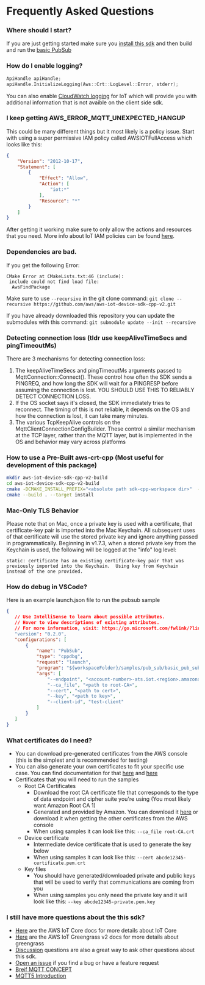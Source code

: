 # Frequently Asked Questions

### Where should I start?

If you are just getting started make sure you [install this sdk](https://github.com/aws/aws-iot-device-sdk-cpp-v2#installation) and then build and run the [basic PubSub](https://github.com/aws/aws-iot-device-sdk-cpp-v2/tree/main/samples#basic-mqtt-pub-sub)

### How do I enable logging?

``` c++
ApiHandle apiHandle;
apiHandle.InitializeLogging(Aws::Crt::LogLevel::Error, stderr);
```
You can also enable [CloudWatch logging](https://docs.aws.amazon.com/iot/latest/developerguide/cloud-watch-logs.html) for IoT which will provide you with additional information that is not avaible on the client side sdk.

### I keep getting AWS_ERROR_MQTT_UNEXPECTED_HANGUP

This could be many different things but it most likely is a policy issue. Start with using a super permissive IAM policy called AWSIOTFullAccess which looks like this:

``` json
{
    "Version": "2012-10-17",
    "Statement": [
        {
            "Effect": "Allow",
            "Action": [
                "iot:*"
            ],
            "Resource": "*"
        }
    ]
}
```

After getting it working make sure to only allow the actions and resources that you need. More info about IoT IAM policies can be found [here](https://docs.aws.amazon.com/iot/latest/developerguide/security_iam_service-with-iam.html).


### Dependencies are bad.
If you get the following Error:
```
CMake Error at CMakeLists.txt:46 (include):
 include could not find load file:
  AwsFindPackage
```
Make sure to use `--recursive` in the git clone command:
`git clone --recursive https://github.com/aws/aws-iot-device-sdk-cpp-v2.git`

If you have already downloaded this repository you can update the submodules with this command:
`git submodule update --init --recursive`


### Detecting connection loss (tldr use keepAliveTimeSecs and pingTimeoutMs)

There are 3 mechanisms for detecting connection loss:
1. The keepAliveTimeSecs and pingTimeoutMs arguments passed to MqttConnection::Connect(). These control how often the SDK sends a PINGREQ, and how long the SDK will wait for a PINGRESP before assuming the connection is lost. YOU SHOULD USE THIS TO RELIABLY DETECT CONNECTION LOSS.
2. If the OS socket says it's closed, the SDK immediately tries to reconnect. The timing of this is not reliable, it depends on the OS and how the connection is lost, it can take many minutes.
3. The various TcpKeepAlive controls on the MqttClientConnectionConfigBuilder. These control a similar mechanism at the TCP layer, rather than the MQTT layer, but is implemented in the OS and behavior may vary across platforms


### How to use a Pre-Built aws-crt-cpp (Most useful for development of this package)

``` sh
mkdir aws-iot-device-sdk-cpp-v2-build
cd aws-iot-device-sdk-cpp-v2-build
cmake -DCMAKE_INSTALL_PREFIX="<absolute path sdk-cpp-workspace dir>"  -DCMAKE_PREFIX_PATH="<absolute path sdk-cpp-workspace dir>" -DBUILD_DEPS=OFF ../aws-iot-device-sdk-cpp-v2
cmake --build . --target install
```

### Mac-Only TLS Behavior

Please note that on Mac, once a private key is used with a certificate, that certificate-key pair is imported into the Mac Keychain.  All subsequent uses of that certificate will use the stored private key and ignore anything passed in programmatically.  Beginning in v1.7.3, when a stored private key from the Keychain is used, the following will be logged at the "info" log level:

```
static: certificate has an existing certificate-key pair that was previously imported into the Keychain.  Using key from Keychain instead of the one provided.
```

### How do debug in VSCode? 

Here is an example launch.json file to run the pubsub sample
 ``` json
 {
    // Use IntelliSense to learn about possible attributes.
    // Hover to view descriptions of existing attributes.
    // For more information, visit: https://go.microsoft.com/fwlink/?linkid=830387
    "version": "0.2.0",
    "configurations": [
        {
            "name": "PubSub",
            "type": "cppdbg",
            "request": "launch",
            "program": "${workspaceFolder}/samples/pub_sub/basic_pub_sub/build/basic-pub-sub",
            "args": [
                "--endpoint", "<account-number>-ats.iot.<region>.amazonaws.com",
                "--ca_file", "<path to root-CA>",
                "--cert", "<path to cert>",
                "--key", "<path to key>",
                "--client-id", "test-client"
            ]
        }
    ]
}
```
### What certificates do I need?

* You can download pre-generated certificates from the AWS console (this is the simplest and is recommended for testing)
* You can also generate your own certificates to fit your specific use case. You can find documentation for that [here](https://docs.aws.amazon.com/iot/latest/developerguide/x509-client-certs.html) and [here](https://iot-device-management.workshop.aws/en/provisioning-options.html)
* Certificates that you will need to run the samples
    * Root CA Certificates
        * Download the root CA certificate file that corresponds to the type of data endpoint and cipher suite you're using (You most likely want Amazon Root CA 1)
        * Generated and provided by Amazon. You can download it [here](https://www.amazontrust.com/repository/) or download it when getting the other certificates from the AWS console
        * When using samples it can look like this: `--ca_file root-CA.crt`
    * Device certificate
        * Intermediate device certificate that is used to generate the key below
        * When using samples it can look like this: `--cert abcde12345-certificate.pem.crt`
    * Key files 
        * You should have generated/downloaded private and public keys that will be used to verify that communications are coming from you
        * When using samples you only need the private key and it will look like this: `--key abcde12345-private.pem.key`

### I still have more questions about the this sdk?

* [Here](https://docs.aws.amazon.com/iot/latest/developerguide/what-is-aws-iot.html) are the AWS IoT Core docs for more details about IoT Core
* [Here](https://docs.aws.amazon.com/greengrass/v2/developerguide/what-is-iot-greengrass.html) are the AWS IoT Greengrass v2 docs for more details about greengrass 
* [Discussion](https://github.com/aws/aws-iot-device-sdk-cpp-v2/discussions) questions are also a great way to ask other questions about this sdk.
* [Open an issue](https://github.com/aws/aws-iot-device-sdk-cpp-v2/issues) if you find a bug or have a feature request
* [Breif MQTT CONCEPT](./MQTT_CONCEPT.md)
* [MQTT5 Introduction](./MQTT5.md)

